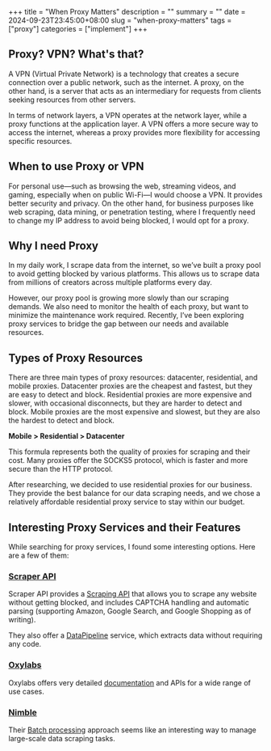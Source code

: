 +++
title = "When Proxy Matters"
description = ""
summary = ""
date = 2024-09-23T23:45:00+08:00
slug = "when-proxy-matters"
tags = ["proxy"]
categories = ["implement"]
+++

## Proxy? VPN? What's that?

A VPN (Virtual Private Network) is a technology that creates a secure connection over a public network, such as the internet. A proxy, on the other hand, is a server that acts as an intermediary for requests from clients seeking resources from other servers.

In terms of network layers, a VPN operates at the network layer, while a proxy functions at the application layer. A VPN offers a more secure way to access the internet, whereas a proxy provides more flexibility for accessing specific resources.

## When to use Proxy or VPN

For personal use—such as browsing the web, streaming videos, and gaming, especially when on public Wi-Fi—I would choose a VPN. It provides better security and privacy. On the other hand, for business purposes like web scraping, data mining, or penetration testing, where I frequently need to change my IP address to avoid being blocked, I would opt for a proxy.

## Why I need Proxy

In my daily work, I scrape data from the internet, so we’ve built a proxy pool to avoid getting blocked by various platforms. This allows us to scrape data from millions of creators across multiple platforms every day.

However, our proxy pool is growing more slowly than our scraping demands. We also need to monitor the health of each proxy, but want to minimize the maintenance work required. Recently, I’ve been exploring proxy services to bridge the gap between our needs and available resources.

## Types of Proxy Resources

There are three main types of proxy resources: datacenter, residential, and mobile proxies. Datacenter proxies are the cheapest and fastest, but they are easy to detect and block. Residential proxies are more expensive and slower, with occasional disconnects, but they are harder to detect and block. Mobile proxies are the most expensive and slowest, but they are also the hardest to detect and block.

**Mobile > Residential > Datacenter**

This formula represents both the quality of proxies for scraping and their cost. Many proxies offer the SOCKS5 protocol, which is faster and more secure than the HTTP protocol.

After researching, we decided to use residential proxies for our business. They provide the best balance for our data scraping needs, and we chose a relatively affordable residential proxy service to stay within our budget.

## Interesting Proxy Services and their Features

While searching for proxy services, I found some interesting options. Here are a few of them:

### [Scraper API](https://www.scraperapi.com/)
Scraper API provides a [Scraping API](https://www.scraperapi.com/solutions/scraping-api/) that allows you to scrape any website without getting blocked, and includes CAPTCHA handling and automatic parsing (supporting Amazon, Google Search, and Google Shopping as of writing).

They also offer a [DataPipeline](https://www.scraperapi.com/solutions/data-pipeline/) service, which extracts data without requiring any code.

### [Oxylabs](https://oxylabs.io/)
Oxylabs offers very detailed [documentation](https://developers.oxylabs.io/) and APIs for a wide range of use cases.

### [Nimble](https://www.nimbleway.com/)
Their [Batch processing](https://docs.nimbleway.com/data-platform/web-api/batch-processing) approach seems like an interesting way to manage large-scale data scraping tasks.
